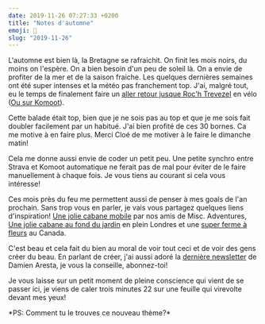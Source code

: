 ```yaml
---
date: 2019-11-26 07:27:33 +0200
title: "Notes d'automne"
emoji: 🍂
slug: "2019-11-26"
---
```


L'automne est bien là, la Bretagne se rafraichit. On finit les mois noirs, du moins on l'espère. On a bien besoin d'un peu de soleil là. On a envie de profiter de la mer et de la saison fraiche. Les quelques dernières semaines ont été super intenses et la météo pas franchement top. J'ai, malgré tout, eu le temps de finalement faire un [aller retour jusque Roc'h Trevezel](https://www.strava.com/activities/2871071403) en vélo ([Ou sur Komoot](https://www.komoot.com/tour/103586992)).

Cette balade était top, bien que je ne sois pas au top et que je me sois fait doubler facilement par un habitué. J'ai bien profité de ces 30 bornes. Ca me motive à en faire plus. Merci Cloé de me motiver à le faire le dimanche matin!

Cela me donne aussi envie de coder un petit peu. Une petite synchro entre Strava et Komoot automatique ne ferait pas de mal pour éviter de le faire manuellement à chaque fois. Je vous tiens au courant si cela vous intéresse!

Ces mois près du feu me permettent aussi de penser à mes goals de l'an prochain. Sans trop vous en parler, je vais vous partagez quelques liens d'inspiration! [Une jolie cabane mobile](https://www.miscellaneousadventures.co.uk/logbook/2019/10/22/micro-cabin-building) par nos amis de Misc. Adventures, [Une jolie cabane au fond du jardin](https://www.fieldmag.com/articles/surman-weston-architects-inspo-writers-shed) en plein Londres et une [super ferme à fleurs](https://beside.media/in-bloom/) au Canada.

C'est beau et cela fait du bien au moral de voir tout ceci et de voir des gens créer du beau. En parlant de créer, j'ai aussi adoré la [dernière newsletter](https://us4.campaign-archive.com/?u=c1f95eb581d88de7ee2f11ffd&id=d25365e639) de Damien Aresta, je vous la conseille, abonnez-toi!

Je vous laisse sur un petit moment de pleine conscience qui vient de se passer ici, je viens de caler trois minutes 22 sur une feuille qui virevolte devant mes yeux!

<span class="text-xs">
*PS: Comment tu le trouves ce nouveau thème?*
</span>
